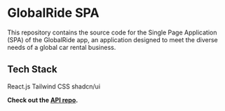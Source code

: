 # GlobalRide SPA

This repository contains the source code for the Single Page Application (SPA) of the GlobalRide app, an application designed to meet the diverse needs of a global car rental business.

## Tech Stack

React.js
Tailwind CSS
shadcn/ui

**Check out the [API repo](https://github.com/nagiashraf/globalride-backend).**
